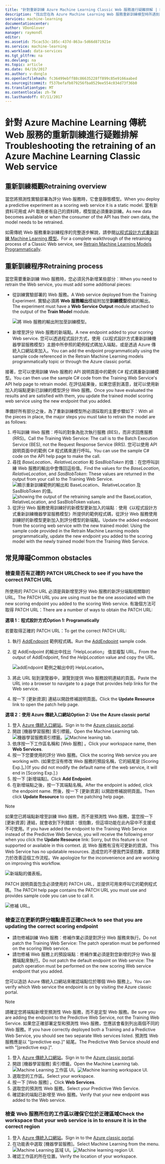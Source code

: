 ```yaml
---
title: "針對重新訓練 Azure Machine Learning Classic Web 服務進行疑難排解 | Microsoft Docs"
description: "找出您在為 Azure Machine Learning Web 服務重新訓練模型時所遇到的常見問題，並加以修正。"
services: machine-learning
documentationcenter: 
author: VDonGlover
manager: raymondl
editor: 
ms.assetid: 75cac53c-185c-437d-863a-5d66d871921e
ms.service: machine-learning
ms.workload: data-services
ms.tgt_pltfrm: na
ms.devlang: na
ms.topic: article
ms.date: 04/19/2017
ms.author: v-donglo
ms.openlocfilehash: fc36499ebff88c86635228ff899c85e9166aabed
ms.sourcegitcommit: f537befafb079256fba0529ee554c034d73f36b0
ms.translationtype: MT
ms.contentlocale: zh-TW
ms.lasthandoff: 07/11/2017
---
```

# <a name="troubleshooting-the-retraining-of-an-azure-machine-learning-classic-web-service"></a><span data-ttu-id="e0f81-103">針對 Azure Machine Learning 傳統 Web 服務的重新訓練進行疑難排解</span><span class="sxs-lookup"><span data-stu-id="e0f81-103">Troubleshooting the retraining of an Azure Machine Learning Classic Web service</span></span>
## <a name="retraining-overview"></a><span data-ttu-id="e0f81-104">重新訓練概觀</span><span class="sxs-lookup"><span data-stu-id="e0f81-104">Retraining overview</span></span>
<span data-ttu-id="e0f81-105">當您將預測性實驗部署為評分 Web 服務時，它會是靜態模型。</span><span class="sxs-lookup"><span data-stu-id="e0f81-105">When you deploy a predictive experiment as a scoring web service it is a static model.</span></span> <span data-ttu-id="e0f81-106">當有新資料可用或 API 取用者有自己的資料時，模型就必須重新訓練。</span><span class="sxs-lookup"><span data-stu-id="e0f81-106">As new data becomes available or when the consumer of the API has their own data, the model needs to be retrained.</span></span> 

<span data-ttu-id="e0f81-107">如需傳統 Web 服務重新訓練程序的完整逐步解說，請參閱[以程式設計方式重新訓練 Machine Learning 模型](machine-learning-retrain-models-programmatically.md)。</span><span class="sxs-lookup"><span data-stu-id="e0f81-107">For a complete walkthrough of the retraining process of a Classic Web service, see [Retrain Machine Learning Models Programmatically](machine-learning-retrain-models-programmatically.md).</span></span>

## <a name="retraining-process"></a><span data-ttu-id="e0f81-108">重新訓練程序</span><span class="sxs-lookup"><span data-stu-id="e0f81-108">Retraining process</span></span>
<span data-ttu-id="e0f81-109">當您需要重新訓練 Web 服務時，您必須另外新增某些部分︰</span><span class="sxs-lookup"><span data-stu-id="e0f81-109">When you need to retrain the Web service, you must add some additional pieces:</span></span>

* <span data-ttu-id="e0f81-110">從訓練實驗部署的 Web 服務。</span><span class="sxs-lookup"><span data-stu-id="e0f81-110">A Web service deployed from the Training Experiment.</span></span> <span data-ttu-id="e0f81-111">實驗必須將 **Web 服務輸出**模組附加至**訓練模型**模組的輸出。</span><span class="sxs-lookup"><span data-stu-id="e0f81-111">The experiment must have a **Web Service Output** module attached to the output of the **Train Model** module.</span></span>  
  
    ![將 Web 服務的輸出附加至訓練模型。][image1]
* <span data-ttu-id="e0f81-113">新增至評分 Web 服務的新端點。</span><span class="sxs-lookup"><span data-stu-id="e0f81-113">A new endpoint added to your scoring Web service.</span></span>  <span data-ttu-id="e0f81-114">您可以透過程式設計方式，使用《以程式設計方式重新訓練機器學習服務模型》主題中所參照的範例程式碼加入端點，或是透過 Azure 傳統入口網站來加入。</span><span class="sxs-lookup"><span data-stu-id="e0f81-114">You can add the endpoint programmatically using the sample code referenced in the Retrain Machine Learning models programmatically topic or through the Azure classic portal.</span></span>

<span data-ttu-id="e0f81-115">接著，您可以使用訓練 Web 服務的 API 說明頁面中的範例 C# 程式碼重新訓練模型。</span><span class="sxs-lookup"><span data-stu-id="e0f81-115">You can then use the sample C# code from the Training Web Service's API help page to retrain model.</span></span> <span data-ttu-id="e0f81-116">在評估結果後，如果您感到滿意，就可以使用新加入的端點更新已訓練的模型評分 Web 服務。</span><span class="sxs-lookup"><span data-stu-id="e0f81-116">Once you have evaluated the results and are satisfied with them, you update the trained model scoring web service using the new endpoint that you added.</span></span>

<span data-ttu-id="e0f81-117">準備好所有部分之後，為了重新訓練模型所必須採取的主要步驟如下︰</span><span class="sxs-lookup"><span data-stu-id="e0f81-117">With all the pieces in place, the major steps you must take to retrain the model are as follows:</span></span>

1. <span data-ttu-id="e0f81-118">呼叫訓練 Web 服務︰呼叫的對象為批次執行服務 (BES)，而非求回應服務 (RRS)。</span><span class="sxs-lookup"><span data-stu-id="e0f81-118">Call the Training Web Service:  The call is to the Batch Execution Service (BES), not the Request Response Service (RRS).</span></span> <span data-ttu-id="e0f81-119">您可以使用 API 說明頁面中的範例 C# 程式碼來進行呼叫。</span><span class="sxs-lookup"><span data-stu-id="e0f81-119">You can use the sample C# code on the API help page to make the call.</span></span> 
2. <span data-ttu-id="e0f81-120">尋找 *BaseLocation*、*RelativeLocation* 和 *SasBlobToken* 的值︰在您呼叫訓練 Web 服務的輸出中會傳回這些值。</span><span class="sxs-lookup"><span data-stu-id="e0f81-120">Find the values for the *BaseLocation*, *RelativeLocation*, and *SasBlobToken*: These values are returned in the output from your call to the Training Web Service.</span></span> 
   <span data-ttu-id="e0f81-121">![顯示重新訓練範例的輸出和 BaseLocation、RelativeLocation 及 SasBlobToken 的值。][image6]</span><span class="sxs-lookup"><span data-stu-id="e0f81-121">![showing the output of the retraining sample and the BaseLocation, RelativeLocation, and  SasBlobToken values.][image6]</span></span>
3. <span data-ttu-id="e0f81-122">從評分 Web 服務使用訓練好的新模型更新加入的端點︰使用《以程式設計方式重新訓練機器學習服務模型》所提供的範例程式碼，從評分 Web 服務使用訓練好的新模型更新加入到評分模型的新端點。</span><span class="sxs-lookup"><span data-stu-id="e0f81-122">Update the added endpoint from the scoring web service with the new trained model: Using the sample code provided in the Retrain Machine Learning models programmatically, update the new endpoint you added to the scoring model with the newly trained model from the Training Web Service.</span></span>

## <a name="common-obstacles"></a><span data-ttu-id="e0f81-123">常見障礙</span><span class="sxs-lookup"><span data-stu-id="e0f81-123">Common obstacles</span></span>
### <a name="check-to-see-if-you-have-the-correct-patch-url"></a><span data-ttu-id="e0f81-124">檢查是否有正確的 PATCH URL</span><span class="sxs-lookup"><span data-stu-id="e0f81-124">Check to see if you have the correct PATCH URL</span></span>
<span data-ttu-id="e0f81-125">所使用的 PATCH URL 必須是與新增至評分 Web 服務的新評分端點相關聯的 URL。</span><span class="sxs-lookup"><span data-stu-id="e0f81-125">The PATCH URL you are using must be the one associated with the new scoring endpoint you added to the scoring Web service.</span></span> <span data-ttu-id="e0f81-126">有幾個方法可取得 PATCH URL：</span><span class="sxs-lookup"><span data-stu-id="e0f81-126">There are a number of ways to obtain the PATCH URL:</span></span>

<span data-ttu-id="e0f81-127">**選項 1︰程式設計方式**</span><span class="sxs-lookup"><span data-stu-id="e0f81-127">**Option 1: Programatically**</span></span>

<span data-ttu-id="e0f81-128">若要取得正確的 PATCH URL：</span><span class="sxs-lookup"><span data-stu-id="e0f81-128">To get the correct PATCH URL:</span></span>

1. <span data-ttu-id="e0f81-129">執行 [AddEndpoint](https://github.com/raymondlaghaeian/AML_EndpointMgmt/blob/master/Program.cs) 範例程式碼。</span><span class="sxs-lookup"><span data-stu-id="e0f81-129">Run the [AddEndpoint](https://github.com/raymondlaghaeian/AML_EndpointMgmt/blob/master/Program.cs) sample code.</span></span>
2. <span data-ttu-id="e0f81-130">從 AddEndpoint 的輸出中找出「HelpLocation」  值並複製 URL。</span><span class="sxs-lookup"><span data-stu-id="e0f81-130">From the output of AddEndpoint, find the *HelpLocation* value and copy the URL.</span></span>
   
   ![addEndpoint 範例之輸出中的 HelpLocation。][image2]
3. <span data-ttu-id="e0f81-132">將此 URL 貼到瀏覽器中，瀏覽到提供 Web 服務說明連結的頁面。</span><span class="sxs-lookup"><span data-stu-id="e0f81-132">Paste the URL into a browser to navigate to a page that provides help links for the Web service.</span></span>
4. <span data-ttu-id="e0f81-133">按一下 [更新資源] 連結以開啟修補說明頁面。</span><span class="sxs-lookup"><span data-stu-id="e0f81-133">Click the **Update Resource** link to open the patch help page.</span></span>

<span data-ttu-id="e0f81-134">**選項 2：使用 Azure 傳統入口網站**</span><span class="sxs-lookup"><span data-stu-id="e0f81-134">**Option 2: Use the Azure classic portal**</span></span>

1. <span data-ttu-id="e0f81-135">登入 [Azure 傳統入口網站](https://manage.windowsazure.com)。</span><span class="sxs-lookup"><span data-stu-id="e0f81-135">Sign in to the [Azure classic portal](https://manage.windowsazure.com).</span></span>
2. <span data-ttu-id="e0f81-136">開啟 [機器學習服務] 索引標籤。</span><span class="sxs-lookup"><span data-stu-id="e0f81-136">Open the Machine Learning tab.</span></span> 
   <span data-ttu-id="e0f81-137">![機器學習服務索引標籤。][image4]</span><span class="sxs-lookup"><span data-stu-id="e0f81-137">![Machine leaning tab.][image4]</span></span>
3. <span data-ttu-id="e0f81-138">依序按一下工作區名稱和 [Web 服務] 。</span><span class="sxs-lookup"><span data-stu-id="e0f81-138">Click your workspace name, then **Web Services**.</span></span>
4. <span data-ttu-id="e0f81-139">按一下您要使用的評分 Web 服務。</span><span class="sxs-lookup"><span data-stu-id="e0f81-139">Click the scoring Web service you are working with.</span></span> <span data-ttu-id="e0f81-140">(如果您沒有修改 Web 服務的預設名稱，它的結尾是 [Scoring Exp.]。)</span><span class="sxs-lookup"><span data-stu-id="e0f81-140">(If you did not modify the default name of the web service, it will end in [Scoring Exp.].)</span></span>
5. <span data-ttu-id="e0f81-141">按一下 [新增端點]。</span><span class="sxs-lookup"><span data-stu-id="e0f81-141">Click **Add Endpoint**.</span></span>
6. <span data-ttu-id="e0f81-142">在新增端點之後，按一下其端點名稱。</span><span class="sxs-lookup"><span data-stu-id="e0f81-142">After the endpoint is added, click the endpoint name.</span></span> <span data-ttu-id="e0f81-143">然後，按一下 [更新資源]  以開啟修補說明頁面。</span><span class="sxs-lookup"><span data-stu-id="e0f81-143">Then click **Update Resource** to open the patching help page.</span></span>

> [!NOTE]
> <span data-ttu-id="e0f81-144">如果您已將端點新增至訓練 Web 服務，而不是預測性 Web 服務，當您按一下 [更新資源] 連結，就會收到下列錯誤︰很抱歉，但這項功能在此內容中不支援或不可使用。</span><span class="sxs-lookup"><span data-stu-id="e0f81-144">If you have added the endpoint to the Training Web Service instead of the Predictive Web Service, you will receive the following error when you click the **Update Resource** link: Sorry, but this feature is not supported or available in this context.</span></span> <span data-ttu-id="e0f81-145">此 Web 服務有沒有可更新的資源。</span><span class="sxs-lookup"><span data-stu-id="e0f81-145">This Web Service has no updatable resources.</span></span> <span data-ttu-id="e0f81-146">造成您的不便我們深感抱歉，並將致力於改善這個工作流程。</span><span class="sxs-lookup"><span data-stu-id="e0f81-146">We apologize for the inconvenience and are working on improving this workflow.</span></span>
> 
> 

![新端點的儀表板。][image3]

<span data-ttu-id="e0f81-148">PATCH 說明頁面包含必須使用的 PATCH URL，並提供可用來呼叫它的範例程式碼。</span><span class="sxs-lookup"><span data-stu-id="e0f81-148">The PATCH help page contains the PATCH URL you must use and provides sample code you can use to call it.</span></span>

![修補 URL。][image5]

### <a name="check-to-see-that-you-are-updating-the-correct-scoring-endpoint"></a><span data-ttu-id="e0f81-150">檢查正在更新的評分端點是否正確</span><span class="sxs-lookup"><span data-stu-id="e0f81-150">Check to see that you are updating the correct scoring endpoint</span></span>
* <span data-ttu-id="e0f81-151">請勿修補訓練 Web 服務︰修補作業必須是對評分 Web 服務來執行。</span><span class="sxs-lookup"><span data-stu-id="e0f81-151">Do not patch the Training Web Service: The patch operation must be performed on the scoring Web service.</span></span>
* <span data-ttu-id="e0f81-152">請勿修補 Web 服務上的預設端點︰修補作業必須是對您新增的評分 Web 服務端點來執行。</span><span class="sxs-lookup"><span data-stu-id="e0f81-152">Do not patch the default endpoint on Web service: The patch operation must be performed on the new scoring Web service endpoint that you added.</span></span>

<span data-ttu-id="e0f81-153">您可以造訪 Azure 傳統入口網站來確認端點位於哪個 Web 服務上。</span><span class="sxs-lookup"><span data-stu-id="e0f81-153">You can verify which Web service the endpoint is on by visiting the Azure classic portal.</span></span> 

> [!NOTE]
> <span data-ttu-id="e0f81-154">請確定您將端點新增至預測性 Web 服務，而不是定型 Web 服務。</span><span class="sxs-lookup"><span data-stu-id="e0f81-154">Be sure you are adding the endpoint to the Predictive Web Service, not the Training Web Service.</span></span> <span data-ttu-id="e0f81-155">如果您正確部署定型和預測性 Web 服務，您應該會看到列出兩個不同的 Web 服務。</span><span class="sxs-lookup"><span data-stu-id="e0f81-155">If you have correctly deployed both a Training and a Predictive Web Service, you should see two separate Web services listed.</span></span> <span data-ttu-id="e0f81-156">預測性 Web 服務應是以 "[predictive exp.]" 結尾。</span><span class="sxs-lookup"><span data-stu-id="e0f81-156">The Predictive Web Service should end with "[predictive exp.]".</span></span>
> 
> 

1. <span data-ttu-id="e0f81-157">登入 [Azure 傳統入口網站](https://manage.windowsazure.com)。</span><span class="sxs-lookup"><span data-stu-id="e0f81-157">Sign in to the [Azure classic portal](https://manage.windowsazure.com).</span></span>
2. <span data-ttu-id="e0f81-158">開啟 [機器學習服務] 索引標籤。</span><span class="sxs-lookup"><span data-stu-id="e0f81-158">Open the Machine Learning tab.</span></span> 
   <span data-ttu-id="e0f81-159">![Machine Learning 工作區 UI。][image4]</span><span class="sxs-lookup"><span data-stu-id="e0f81-159">![Machine learning workspace UI.][image4]</span></span>
3. <span data-ttu-id="e0f81-160">選取您的工作區。</span><span class="sxs-lookup"><span data-stu-id="e0f81-160">Select your workspace.</span></span>
4. <span data-ttu-id="e0f81-161">按一下 [Web 服務] 。</span><span class="sxs-lookup"><span data-stu-id="e0f81-161">Click **Web Services**.</span></span>
5. <span data-ttu-id="e0f81-162">選取您的預測性 Web 服務。</span><span class="sxs-lookup"><span data-stu-id="e0f81-162">Select your Predictive Web Service.</span></span>
6. <span data-ttu-id="e0f81-163">確認新的端點已新增至 Web 服務。</span><span class="sxs-lookup"><span data-stu-id="e0f81-163">Verify that your new endpoint was added to the Web service.</span></span>

### <a name="check-the-workspace-that-your-web-service-is-in-to-ensure-it-is-in-the-correct-region"></a><span data-ttu-id="e0f81-164">檢查 Web 服務所在的工作區以確保它位於正確區域</span><span class="sxs-lookup"><span data-stu-id="e0f81-164">Check the workspace that your web service is in to ensure it is in the correct region</span></span>
1. <span data-ttu-id="e0f81-165">登入 [Azure 傳統入口網站](https://manage.windowsazure.com)。</span><span class="sxs-lookup"><span data-stu-id="e0f81-165">Sign in to the [Azure classic portal](https://manage.windowsazure.com).</span></span>
2. <span data-ttu-id="e0f81-166">在功能表中選取 [機器學習服務]。</span><span class="sxs-lookup"><span data-stu-id="e0f81-166">Select Machine Learning from the menu.</span></span>
   <span data-ttu-id="e0f81-167">![Machine Learning 區域 UI。][image4]</span><span class="sxs-lookup"><span data-stu-id="e0f81-167">![Machine learning region UI.][image4]</span></span>
3. <span data-ttu-id="e0f81-168">確認工作區的所在位置。</span><span class="sxs-lookup"><span data-stu-id="e0f81-168">Verify the location of your workspace.</span></span>

<!-- Image Links -->

[image1]: ./media/machine-learning-troubleshooting-retraining-a-model/ml-studio-tm-connnected-to-web-service-out.png
[image2]: ./media/machine-learning-troubleshooting-retraining-a-model/addEndpoint-output.png
[image3]: ./media/machine-learning-troubleshooting-retraining-a-model/azure-portal-update-resource.png
[image4]: ./media/machine-learning-troubleshooting-retraining-a-model/azure-portal-machine-learning-tab.png
[image5]: ./media/machine-learning-troubleshooting-retraining-a-model/ml-help-page-patch-url.png
[image6]: ./media/machine-learning-troubleshooting-retraining-a-model/retraining-output.png
[image7]: ./media/machine-learning-troubleshooting-retraining-a-model/web-services-tab.png
